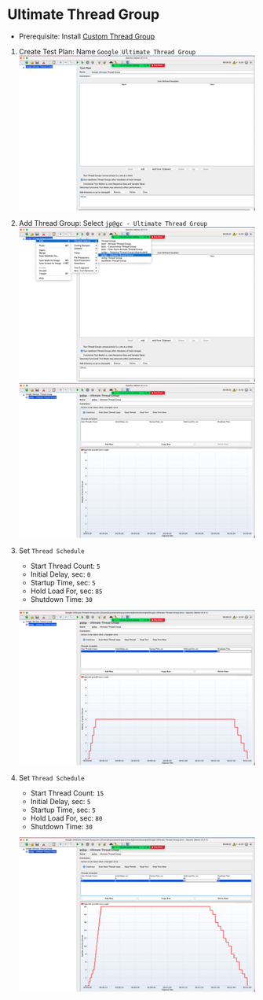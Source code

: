 # Ultimate Thread Group

- Prerequisite: Install [Custom Thread Group](./jmeter-plugins.md)
  
1. Create Test Plan: Name `Google Ultimate Thread Group`
   ![google-ultimate-thread-group-01](images/google-ultimate-thread-group-01.png)
2. Add Thread Group: Select `jp@gc - Ultimate Thread Group`
   ![google-ultimate-thread-group-02](images/google-ultimate-thread-group-02.png)
   ![google-ultimate-thread-group-03](images/google-ultimate-thread-group-03.png)
3. Set `Thread Schedule`

   - Start Thread Count: `5`
   - Initial Delay, sec: `0`
   - Startup Time, sec: `5`
   - Hold Load For, sec: `85`
   - Shutdown Time: `30`

   ![google-ultimate-thread-group-04](images/google-ultimate-thread-group-04.png)

4. Set `Thread Schedule`

   - Start Thread Count: `15`
   - Initial Delay, sec: `5`
   - Startup Time, sec: `5`
   - Hold Load For, sec: `80`
   - Shutdown Time: `30`

   ![google-ultimate-thread-group-05](images/google-ultimate-thread-group-05.png)
